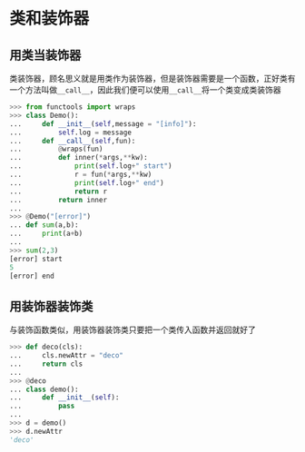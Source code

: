 # 类和装饰器

## 用类当装饰器

类装饰器，顾名思义就是用类作为装饰器，但是装饰器需要是一个函数，正好类有一个方法叫做`__call__`，因此我们便可以使用`__call__`将一个类变成类装饰器

```py
>>> from functools import wraps
>>> class Demo():
...     def __init__(self,message = "[info]"):
...         self.log = message
...     def __call__(self,fun):
...         @wraps(fun)
...         def inner(*args,**kw):
...             print(self.log+" start")
...             r = fun(*args,**kw)
...             print(self.log+" end")
...             return r
...         return inner
...
>>> @Demo("[error]")
... def sum(a,b):
...     print(a+b)
...
>>> sum(2,3)
[error] start
5
[error] end
```

## 用装饰器装饰类

与装饰函数类似，用装饰器装饰类只要把一个类传入函数并返回就好了

```py
>>> def deco(cls):
...     cls.newAttr = "deco"
...     return cls
...
>>> @deco
... class demo():
...     def __init__(self):
...         pass
...
>>> d = demo()
>>> d.newAttr
'deco'
```